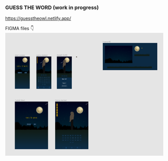 ### GUESS THE WORD (work in progress)

https://guesstheowl.netlify.app/

FIGMA files 👇
[![name](https://github.com/wBlanck/GuessTheWord/blob/main/designs.png?raw=true)](https://www.figma.com/file/927Rgx52CWPZAeijfLJC3e?embed_host=share&kind=&node-id=0%3A1&viewer=1)
